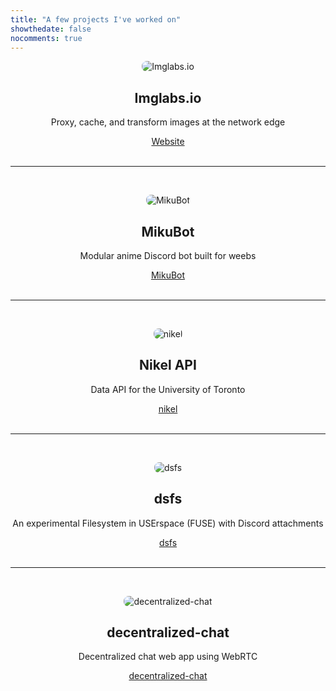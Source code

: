 ```yaml
---
title: "A few projects I've worked on"
showthedate: false
nocomments: true
---
```


<script async src="https://buttons.github.io/buttons.js"></script>

<p align="center"><img alt="Imglabs.io" style="border-radius: 8px;" src="/img/imglabs.png" /></p>
<h2 style="text-align: center">Imglabs.io</h2>
<p style="text-align: center">Proxy, cache, and transform images at the network edge</p>
<div style="text-align:center"><a href="https://www.imglabs.io">Website</a></div>

<br/>
<hr/>
<br/>

<p align="center"><img alt="MikuBot" style="border-radius: 8px;" src="/img/MikuBotIconSmall.png" /></p>
<h2 style="text-align: center">MikuBot</h2>
<p style="text-align: center">Modular anime Discord bot built for weebs</p>
<div style="text-align: center"><a class="github-button" href="https://github.com/darenliang/MikuBot" data-size="large" aria-label="Visit darenliang/MikuBot on GitHub">MikuBot</a></div>

<br/>
<hr/>
<br/>

<p align="center"><img alt="nikel" style="border-radius: 8px;" src="/img/nikel.png" /></p>
<h2 style="text-align: center">Nikel API</h2>
<p style="text-align: center">Data API for the University of Toronto</p>
<div style="text-align: center"><a class="github-button" href="https://github.com/nikel-api/nikel" data-size="large" aria-label="Visit nikel-api/nikel on GitHub">nikel</a></div>

<br/>
<hr/>
<br/>

<p align="center"><img alt="dsfs" style="border-radius: 8px;" src="/img/fuse/demo.gif"></p>
<h2 style="text-align: center">dsfs</h2>
<p style="text-align: center">An experimental Filesystem in USErspace (FUSE) with Discord attachments</p>
<div style="text-align: center"><a class="github-button" href="https://github.com/darenliang/dsfs" data-size="large" aria-label="Visit darenliang/dsfs on GitHub">dsfs</a></div>

<br/>
<hr/>
<br/>

<p align="center"><img alt="decentralized-chat" style="border-radius: 8px;" src="/img/chat.png" /></p>

<h2 style="text-align: center">decentralized-chat</h2>
<p style="text-align: center">Decentralized chat web app using WebRTC</p>
<div style="text-align: center"><a class="github-button" href="https://github.com/darenliang/decentralized-chat" data-size="large" aria-label="Visit darenliang/decentralized-chat on GitHub">decentralized-chat</a></div>
